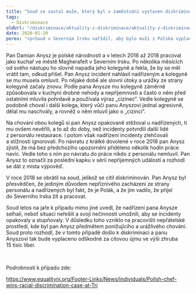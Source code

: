 ```yaml
---
title: "Soud se zastal muže, který byl v zaměstnání vystaven diskriminaci kvůli své národnosti"
tags:
  - Diskriminace
oldUrl: "/diskriminace/aktuality-z-diskriminace/aktuality-z-diskriminace-2020/soud-se-zastal-muze-ktery-byl-v-zamestnani-vystaven-diskriminaci-kvuli-sve-narodnosti/"
date: 2020-01-20
perex: "<p>Soud v Severním Irsku nařídil, aby bylo muži z Polska vyplaceno odškodné ve výši 15 tisíc liber.</p>"
---
```


<!-- imported from the old website -->

<p>Pan Damian Anysz je polské národnosti a v letech 2016 až 2018 pracoval jako kuchař ve městě Magherafelt v Severním Irsku. Po několika měsících od svého nástupu ho slovně napadla jeho kolegyně a řekla, že by se měl vrátit tam, odkud přišel. Pan Anysz incident nahlásil nadřízeným a kolegyně se mu musela omluvit. Po nějaké době ale slovní útoky a urážky ze strany kolegyně začaly znovu. Podle pana Anysze mu kolegyně záměrně způsobovala v kuchyni drobné nehody a nepříjemnosti a často o něm před ostatními mluvila pohrdavě a používala výraz „cizinec“. Vedle kolegyně se podobně choval i další kolega, který vůči panu Anyszovi jednal agresivně, dělal mu naschvály, a rovněž o něm mluvil jako o „cizinci“.</p> <p>Na chování obou kolegů si pan Anysz opakovaně stěžoval u nadřízených, ti mu ovšem nevěřili, a to až do doby, než incidenty potvrdili další lidé z personálu restaurace. I potom však nadřízení incidenty zlehčovali a stížnosti ignorovali. Po návratu z krátké dovolené v roce 2018 pan Anysz zjistil, že má bez předchozího upozornění přiděleno několik hodin práce navíc. Vedle toho s ním po návratu do práce nikdo z personálu nemluvil. Pan Anysz to označil za poslední kapku v sérii nepříjemných událostí a rozhodl se dát z místa výpověď. </p> <p>V roce 2018 se obrátil na soud, jelikož se cítil diskriminován. Pan Anysz byl přesvědčen, že jediným důvodem nepříznivého zacházení ze strany personálu a nadřízených byl fakt, že je Polák, a že jim vadilo, že přijel do Severního Irska žít a pracovat.</p> <p>Soud letos na jaře k případu mimo jiné uvedl, že nadřízení pana Anysze selhali, neboť situaci neřešili a svojí nečinností umožnili, aby se incidenty opakovaly a stupňovaly. V důsledku toho vzniklo na pracovišti nepřátelské prostředí, kde byl pan Anysz předmětem ponižujícího a urážlivého chování. Soud proto rozhodl, že v tomto případě došlo k diskriminaci a panu Anyszovi tak bude vyplaceno odškodné za citovou újmu ve výši zhruba 15 tisíc liber.</p> <p> </p> <p>Podrobnosti k případu zde:</p> <p><a href="https://www.equalityni.org/Footer-Links/News/Individuals/Polish-chef-wins-racial-discrimination-case-at-Tri" target="_blank">https://www.equalityni.org/Footer-Links/News/Individuals/Polish-chef-wins-racial-discrimination-case-at-Tri</a></p>
